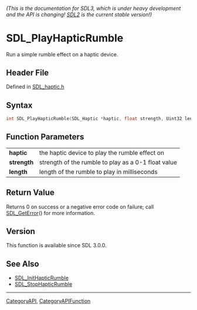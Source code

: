 ###### (This is the documentation for SDL3, which is under heavy development and the API is changing! [SDL2](https://wiki.libsdl.org/SDL2/) is the current stable version!)
# SDL_PlayHapticRumble

Run a simple rumble effect on a haptic device.

## Header File

Defined in [SDL_haptic.h](https://github.com/libsdl-org/SDL/blob/main/include/SDL3/SDL_haptic.h)

## Syntax

```c
int SDL_PlayHapticRumble(SDL_Haptic *haptic, float strength, Uint32 length);

```

## Function Parameters

|                  |                                                     |
| ---------------- | --------------------------------------------------- |
| **haptic**       | the haptic device to play the rumble effect on      |
| **strength**     | strength of the rumble to play as a 0-1 float value |
| **length**       | length of the rumble to play in milliseconds        |

## Return Value

Returns 0 on success or a negative error code on failure; call
[SDL_GetError](SDL_GetError)() for more information.

## Version

This function is available since SDL 3.0.0.

## See Also

* [SDL_InitHapticRumble](SDL_InitHapticRumble)
* [SDL_StopHapticRumble](SDL_StopHapticRumble)

----
[CategoryAPI](CategoryAPI), [CategoryAPIFunction](CategoryAPIFunction)

